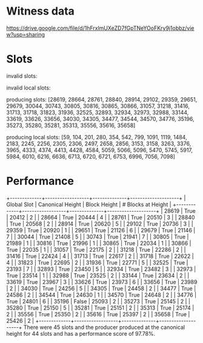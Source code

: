 Witness data
============

https://drive.google.com/file/d/1hFrxlmUXeZD7fGpTNeYOoFKry9j1obbz/view?usp=sharing

Slots
=====

invalid slots: 

invalid local slots:

producing slots: [28619, 28664, 28761, 28840, 28914, 29102, 29359, 29651, 29679, 30044, 30743, 30805, 30816, 30865, 30866, 31057, 31218, 31416, 31713, 31718, 31823, 31936, 32525, 32893, 32934, 32973, 32988, 33144, 33619, 33626, 33656, 34030, 34305, 34477, 34544, 34570, 34776, 35196, 35273, 35280, 35281, 35313, 35556, 35616, 35658]

producing local slots: [59, 104, 201, 280, 354, 542, 799, 1091, 1119, 1484, 2183, 2245, 2256, 2305, 2306, 2497, 2658, 2856, 3153, 3158, 3263, 3376, 3965, 4333, 4374, 4413, 4428, 4584, 5059, 5066, 5096, 5470, 5745, 5917, 5984, 6010, 6216, 6636, 6713, 6720, 6721, 6753, 6996, 7056, 7098]

Performance 
===========

+-------------+------------------+--------------+--------------------+
| Global Slot | Canonical Height | Block Height | # Blocks at Height |
+-------------+------------------+--------------+--------------------+
|    28619    |       True       |    20412     |         2          |
|    28664    |       True       |    20444     |         4          |
|    28761    |       True       |    20510     |         3          |
|    28840    |       True       |    20568     |         2          |
|    28914    |       True       |    20620     |         5          |
|    29102    |       True       |    20736     |         3          |
|    29359    |       True       |    20920     |         1          |
|    29651    |       True       |    21126     |         6          |
|    29679    |       True       |    21146     |         7          |
|    30044    |       True       |    21408     |         5          |
|    30743    |       True       |    21941     |         7          |
|    30805    |       True       |    21989     |         1          |
|    30816    |       True       |    21996     |         1          |
|    30865    |       True       |    22034     |         1          |
|    30866    |       True       |    22035     |         1          |
|    31057    |       True       |    22175     |         2          |
|    31218    |       True       |    22286     |         2          |
|    31416    |       True       |    22424     |         4          |
|    31713    |       True       |    22617     |         2          |
|    31718    |       True       |    22622     |         4          |
|    31823    |       True       |    22695     |         2          |
|    31936    |       True       |    22771     |         5          |
|    32525    |       True       |    23193     |         7          |
|    32893    |       True       |    23450     |         5          |
|    32934    |       True       |    23482     |         3          |
|    32973    |       True       |    23514     |         1          |
|    32988    |       True       |    23525     |         2          |
|    33144    |       True       |    23634     |         2          |
|    33619    |       True       |    23967     |         3          |
|    33626    |       True       |    23973     |         6          |
|    33656    |       True       |    23989     |         2          |
|    34030    |       True       |    24256     |         5          |
|    34305    |       True       |    24458     |         2          |
|    34477    |       True       |    24586     |         2          |
|    34544    |       True       |    24630     |         1          |
|    34570    |       True       |    24648     |         2          |
|    34776    |       True       |    24801     |         6          |
|    35196    |      False       |    25093     |         2          |
|    35273    |       True       |    25145     |         2          |
|    35280    |       True       |    25150     |         5          |
|    35281    |       True       |    25151     |         2          |
|    35313    |       True       |    25174     |         2          |
|    35556    |       True       |    25350     |         2          |
|    35616    |       True       |    25397     |         2          |
|    35658    |       True       |    25426     |         2          |
+-------------+------------------+--------------+--------------------+
There were 45 slots and the producer produced at the canonical height for 44 slots and has a performance score of 97.78%.